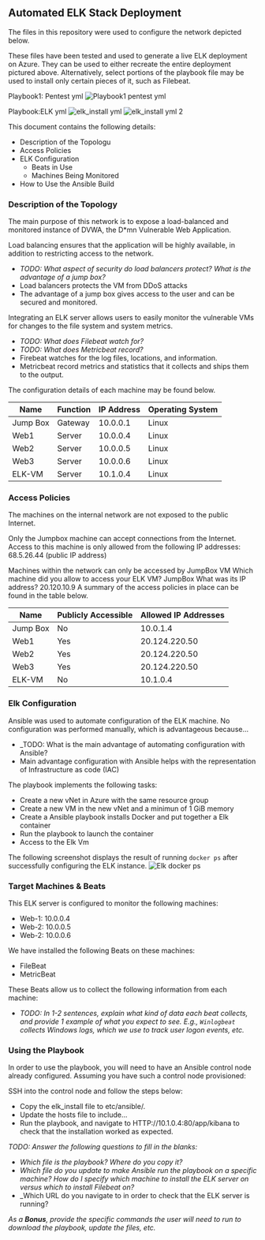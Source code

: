## Automated ELK Stack Deployment

The files in this repository were used to configure the network depicted below.


These files have been tested and used to generate a live ELK deployment on Azure. They can be used to either recreate the entire deployment pictured above. Alternatively, select portions of the playbook file may be used to install only certain pieces of it, such as Filebeat.

Playbook1: Pentest yml
![Playbook1 pentest yml](https://user-images.githubusercontent.com/88813019/147843551-9020ef9f-0de3-49f4-9680-34187878a8c7.JPG)

Playbook:ELK yml
![elk_install yml](https://user-images.githubusercontent.com/88813019/148004622-c96edc79-2cfd-42b8-a9ee-635eca263540.JPG)
![elk_install yml 2](https://user-images.githubusercontent.com/88813019/148004627-b9e47bff-fb47-4d1f-90d6-c827abea6ac1.JPG)

This document contains the following details:
- Description of the Topologu
- Access Policies
- ELK Configuration
  - Beats in Use
  - Machines Being Monitored
- How to Use the Ansible Build


### Description of the Topology

The main purpose of this network is to expose a load-balanced and monitored instance of DVWA, the D*mn Vulnerable Web Application.

Load balancing ensures that the application will be highly available, in addition to restricting access to the network.
- _TODO: What aspect of security do load balancers protect? What is the advantage of a jump box?_
- Load balancers protects the VM from DDoS attacks
- The advantage of a jump box gives access to the user and can be secured and monitored.

Integrating an ELK server allows users to easily monitor the vulnerable VMs for changes to the file system and system metrics.
- _TODO: What does Filebeat watch for?_
- _TODO: What does Metricbeat record?_
- Firebeat watches for the log files, locations, and information.
- Metricbeat record metrics and statistics that it collects and ships them to the output.

The configuration details of each machine may be found below.

| Name     | Function | IP Address | Operating System |
|----------|----------|------------|------------------|
| Jump Box | Gateway  | 10.0.0.1   | Linux            |
| Web1     | Server   | 10.0.0.4   | Linux            |
| Web2     | Server   | 10.0.0.5   | Linux            |
| Web3     | Server   | 10.0.0.6   | Linux            |
| ELK-VM   | Server   | 10.1.0.4   | Linux
### Access Policies

The machines on the internal network are not exposed to the public Internet. 

Only the Jumpbox machine can accept connections from the Internet. Access to this machine is only allowed from the following IP addresses:
68.5.26.44 (public IP address)

Machines within the network can only be accessed by JumpBox VM
Which machine did you allow to access your ELK VM? JumpBox
What was its IP address?
 20.120.10.9
A summary of the access policies in place can be found in the table below.

| Name     | Publicly Accessible | Allowed IP Addresses                 |
|----------|---------------------|----------------------                |
| Jump Box | No                  | 10.0.1.4                             |
| Web1     | Yes                 | 20.124.220.50                        |
| Web2     | Yes                 | 20.124.220.50                        |
| Web3     | Yes                 | 20.124.220.50                        |
| ELK-VM   | No                  | 10.1.0.4                             |
### Elk Configuration

Ansible was used to automate configuration of the ELK machine. No configuration was performed manually, which is advantageous because...
- _TODO: What is the main advantage of automating configuration with Ansible?
- Main advantage configuration with Ansible helps with the representation of Infrastructure as code (IAC)

The playbook implements the following tasks:
- Create a new vNet in Azure with the same resource group
- Create a new VM in the new vNet and a minimun of 1 GiB memory
- Create a Ansible playbook installs Docker and put together a Elk container
- Run the playbook to launch the container
- Access to the Elk Vm

The following screenshot displays the result of running `docker ps` after successfully configuring the ELK instance.
![Elk docker ps](https://user-images.githubusercontent.com/88813019/148014371-0f4fc41f-fc4d-48c8-be57-4e2d1aae9235.JPG)


### Target Machines & Beats
This ELK server is configured to monitor the following machines:
- Web-1: 10.0.0.4
- Web-2: 10.0.0.5
- Web-2: 10.0.0.6

We have installed the following Beats on these machines:
- FileBeat
- MetricBeat

These Beats allow us to collect the following information from each machine:
- _TODO: In 1-2 sentences, explain what kind of data each beat collects, and provide 1 example of what you expect to see. E.g., `Winlogbeat` collects Windows logs, which we use to track user logon events, etc._

### Using the Playbook
In order to use the playbook, you will need to have an Ansible control node already configured. Assuming you have such a control node provisioned: 

SSH into the control node and follow the steps below:
- Copy the elk_install file to etc/ansible/.
- Update the hosts file to include...
- Run the playbook, and navigate to HTTP://10.1.0.4:80/app/kibana to check that the installation worked as expected.

_TODO: Answer the following questions to fill in the blanks:_
- _Which file is the playbook? Where do you copy it?_
- _Which file do you update to make Ansible run the playbook on a specific machine? How do I specify which machine to install the ELK server on versus which to install Filebeat on?_
- _Which URL do you navigate to in order to check that the ELK server is running?

_As a **Bonus**, provide the specific commands the user will need to run to download the playbook, update the files, etc._
